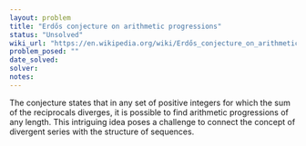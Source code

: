 ```yaml
---
layout: problem
title: "Erdős conjecture on arithmetic progressions"
status: "Unsolved"
wiki_url: "https://en.wikipedia.org/wiki/Erdős_conjecture_on_arithmetic_progressions"
problem_posed: ""
date_solved:
solver:
notes:
---
```

The conjecture states that in any set of positive integers for which the sum of the reciprocals diverges, it is possible to find arithmetic progressions of any length. This intriguing idea poses a challenge to connect the concept of divergent series with the structure of sequences.
